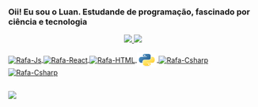 ### Oii! Eu sou o Luan. Estudande de programação, fascinado por ciência e tecnologia

<div align="center">
  <a href="https://github.com/LuannNeves">
  <img height="150em" src="https://github-readme-stats.vercel.app/api?username=LuannNeves&show_icons=true&theme=highcontrast&include_all_commits=true&count_private=true"/>
  <img height="150em" src="https://github-readme-stats.vercel.app/api/top-langs/?username=LuannNeves&layout=compact&langs_count=7&theme=highcontrast"/>
</div>

  
<div style="display: inline_block"><br>
  <img align="center" alt="Rafa-Js" height="30" width="40" src= "https://cdn.jsdelivr.net/gh/devicons/devicon/icons/dart/dart-original.svg">
  <img align="center" alt="Rafa-React" height="30" width="40" src="https://cdn.jsdelivr.net/gh/devicons/devicon/icons/flutter/flutter-original.svg">
  <img align="center" alt="Rafa-HTML" height="30" width="40" src="https://cdn.jsdelivr.net/gh/devicons/devicon/icons/mysql/mysql-original-wordmark.svg">
  <img align="center" alt="Rafa-Python" height="30" width="40" src="https://raw.githubusercontent.com/devicons/devicon/master/icons/python/python-original.svg">
  <img align="center" alt="Rafa-Csharp" height="30" width="40" src="https://cdn.jsdelivr.net/gh/devicons/devicon/icons/django/django-plain.svg">
  <img align="center" alt="Rafa-Csharp" height="30" width="40" src="https://cdn.jsdelivr.net/gh/devicons/devicon/icons/selenium/selenium-original.svg">
</div>
  
  ##
  
<div>
<a href = "mailto:"><img src="https://img.shields.io/badge/-Gmail-%23333?style=for-the-badge&logo=gmail&logoColor=white" target="_blank"></a>
</div>



